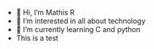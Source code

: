 - 👋 Hi, I’m Mathis R
- 👀 I’m interested in all about technology
- 🌱 I’m currently learning C and python
- This is a test